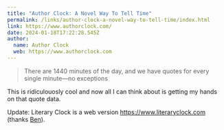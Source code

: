 ```yaml
---
title: "Author Clock: A Novel Way To Tell Time"
permalink: /links/author-clock-a-novel-way-to-tell-time/index.html
link: https://www.authorclock.com/
date: 2024-01-18T17:22:28.545Z
author: 
  name: Author Clock
  web: https://www.authorclock.com
---
```


> There are 1440 minutes of the day, and we have quotes for every single minute—no exceptions

This is ridiculouosly cool and now all I can think about is getting my hands on that quote data.

Update: Literary Clock is a web version https://www.literaryclock.com (thanks [Ben](https://bendaubney.com)).
